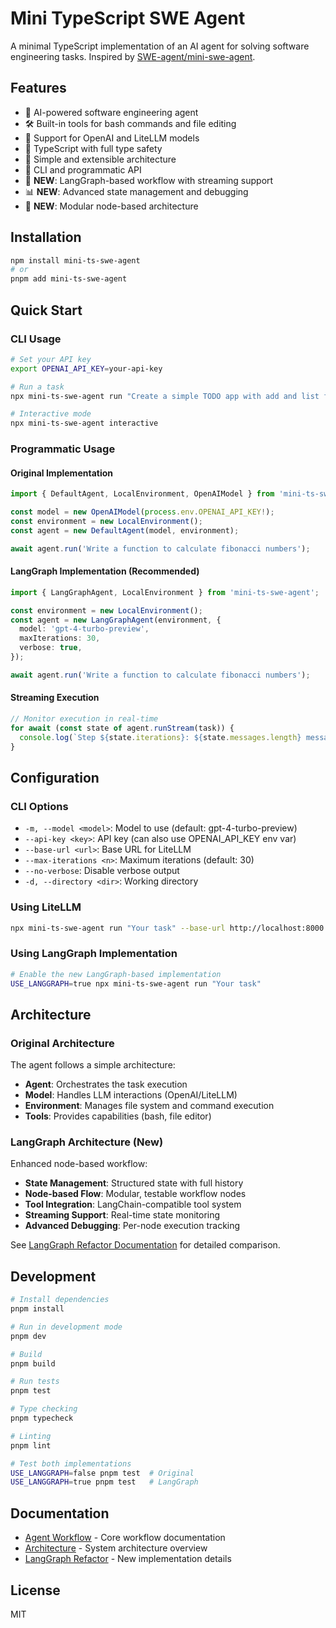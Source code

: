 # Mini TypeScript SWE Agent

A minimal TypeScript implementation of an AI agent for solving software engineering tasks. Inspired by [SWE-agent/mini-swe-agent](https://github.com/SWE-agent/mini-swe-agent).

## Features

- 🤖 AI-powered software engineering agent
- 🛠️ Built-in tools for bash commands and file editing
- 🔄 Support for OpenAI and LiteLLM models
- 📝 TypeScript with full type safety
- 🎯 Simple and extensible architecture
- 🚀 CLI and programmatic API
- 🌊 **NEW**: LangGraph-based workflow with streaming support
- 📊 **NEW**: Advanced state management and debugging
- 🔧 **NEW**: Modular node-based architecture

## Installation

```bash
npm install mini-ts-swe-agent
# or
pnpm add mini-ts-swe-agent
```

## Quick Start

### CLI Usage

```bash
# Set your API key
export OPENAI_API_KEY=your-api-key

# Run a task
npx mini-ts-swe-agent run "Create a simple TODO app with add and list functionality"

# Interactive mode
npx mini-ts-swe-agent interactive
```

### Programmatic Usage

#### Original Implementation
```typescript
import { DefaultAgent, LocalEnvironment, OpenAIModel } from 'mini-ts-swe-agent';

const model = new OpenAIModel(process.env.OPENAI_API_KEY!);
const environment = new LocalEnvironment();
const agent = new DefaultAgent(model, environment);

await agent.run('Write a function to calculate fibonacci numbers');
```

#### LangGraph Implementation (Recommended)
```typescript
import { LangGraphAgent, LocalEnvironment } from 'mini-ts-swe-agent';

const environment = new LocalEnvironment();
const agent = new LangGraphAgent(environment, {
  model: 'gpt-4-turbo-preview',
  maxIterations: 30,
  verbose: true,
});

await agent.run('Write a function to calculate fibonacci numbers');
```

#### Streaming Execution
```typescript
// Monitor execution in real-time
for await (const state of agent.runStream(task)) {
  console.log(`Step ${state.iterations}: ${state.messages.length} messages`);
}
```

## Configuration

### CLI Options

- `-m, --model <model>`: Model to use (default: gpt-4-turbo-preview)
- `--api-key <key>`: API key (can also use OPENAI_API_KEY env var)
- `--base-url <url>`: Base URL for LiteLLM
- `--max-iterations <n>`: Maximum iterations (default: 30)
- `--no-verbose`: Disable verbose output
- `-d, --directory <dir>`: Working directory

### Using LiteLLM

```bash
npx mini-ts-swe-agent run "Your task" --base-url http://localhost:8000 --model claude-3
```

### Using LangGraph Implementation

```bash
# Enable the new LangGraph-based implementation
USE_LANGGRAPH=true npx mini-ts-swe-agent run "Your task"
```

## Architecture

### Original Architecture
The agent follows a simple architecture:
- **Agent**: Orchestrates the task execution
- **Model**: Handles LLM interactions (OpenAI/LiteLLM)
- **Environment**: Manages file system and command execution
- **Tools**: Provides capabilities (bash, file editor)

### LangGraph Architecture (New)
Enhanced node-based workflow:
- **State Management**: Structured state with full history
- **Node-based Flow**: Modular, testable workflow nodes
- **Tool Integration**: LangChain-compatible tool system
- **Streaming Support**: Real-time state monitoring
- **Advanced Debugging**: Per-node execution tracking

See [LangGraph Refactor Documentation](docs/langgraph-refactor.md) for detailed comparison.

## Development

```bash
# Install dependencies
pnpm install

# Run in development mode
pnpm dev

# Build
pnpm build

# Run tests
pnpm test

# Type checking
pnpm typecheck

# Linting
pnpm lint

# Test both implementations
USE_LANGGRAPH=false pnpm test  # Original
USE_LANGGRAPH=true pnpm test   # LangGraph
```

## Documentation

- [Agent Workflow](docs/agent-workflow.md) - Core workflow documentation
- [Architecture](docs/architecture.md) - System architecture overview  
- [LangGraph Refactor](docs/langgraph-refactor.md) - New implementation details

## License

MIT